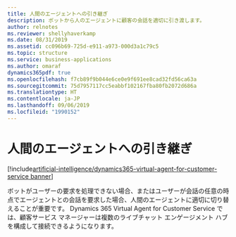 ```yaml
---
title: 人間のエージェントへの引き継ぎ
description: ボットから人のエージェントに顧客の会話を適切に引き渡します。
author: relnotes
ms.reviewer: shellyhaverkamp
ms.date: 08/31/2019
ms.assetid: cc096b69-725d-e911-a973-000d3a1c79c5
ms.topic: structure
ms.service: business-applications
ms.author: omaraf
dynamics365pdf: true
ms.openlocfilehash: f7cb89f9b044e6ce0e9f691ee8cad32fd56ca63a
ms.sourcegitcommit: 75d7957117cc5eabbf102167fba80fb2072d686a
ms.translationtype: HT
ms.contentlocale: ja-JP
ms.lasthandoff: 09/06/2019
ms.locfileid: "1990152"
---
```

# <a name="handoff-to-a-human-agent"></a>人間のエージェントへの引き継ぎ

[!include[artificial-intelligence/dynamics365-virtual-agent-for-customer-service banner](../includes/artificial-intelligence/dynamics365-virtual-agent-for-customer-service.md)]

<!--structure start-->
ボットがユーザーの要求を処理できない場合、またはユーザーが会話の任意の時点でエージェントとの会話を要求した場合、人間のエージェントに適切に切り替えることが重要です。 Dynamics 365 Virtual Agent for Customer Service では、顧客サービス マネージャーは複数のライブチャット エンゲージメント ハブを構成して接続できるようになります。
<!--structure end-->



